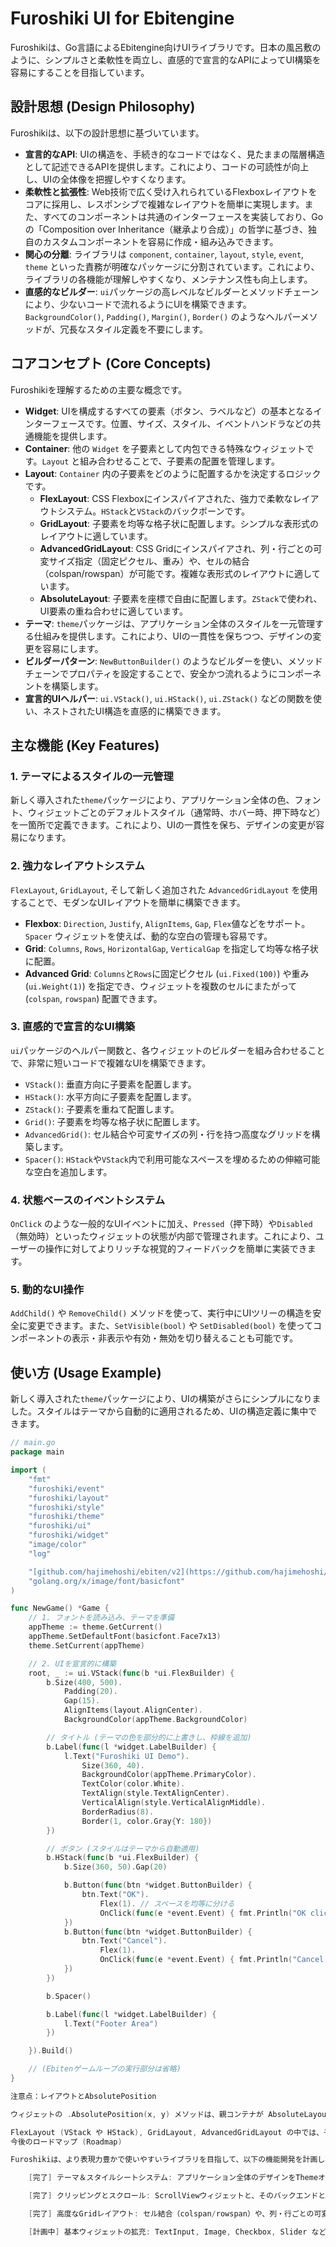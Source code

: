 # Furoshiki UI for Ebitengine

Furoshikiは、Go言語によるEbitengine向けUIライブラリです。日本の風呂敷のように、シンプルさと柔軟性を両立し、直感的で宣言的なAPIによってUI構築を容易にすることを目指しています。

## 設計思想 (Design Philosophy)

Furoshikiは、以下の設計思想に基づいています。

-   **宣言的なAPI**: UIの構造を、手続き的なコードではなく、見たままの階層構造として記述できるAPIを提供します。これにより、コードの可読性が向上し、UIの全体像を把握しやすくなります。
-   **柔軟性と拡張性**: Web技術で広く受け入れられているFlexboxレイアウトをコアに採用し、レスポンシブで複雑なレイアウトを簡単に実現します。また、すべてのコンポーネントは共通のインターフェースを実装しており、Goの「Composition over Inheritance（継承より合成）」の哲学に基づき、独自のカスタムコンポーネントを容易に作成・組み込みできます。
-   **関心の分離**: ライブラリは `component`, `container`, `layout`, `style`, `event`, `theme` といった責務が明確なパッケージに分割されています。これにより、ライブラリの各機能が理解しやすくなり、メンテナンス性も向上します。
-   **直感的なビルダー**: `ui`パッケージの高レベルなビルダーとメソッドチェーンにより、少ないコードで流れるようにUIを構築できます。`BackgroundColor()`, `Padding()`, `Margin()`, `Border()` のようなヘルパーメソッドが、冗長なスタイル定義を不要にします。

## コアコンセプト (Core Concepts)

Furoshikiを理解するための主要な概念です。

-   **Widget**: UIを構成するすべての要素（ボタン、ラベルなど）の基本となるインターフェースです。位置、サイズ、スタイル、イベントハンドラなどの共通機能を提供します。
-   **Container**: 他の `Widget` を子要素として内包できる特殊なウィジェットです。`Layout` と組み合わせることで、子要素の配置を管理します。
-   **Layout**: `Container` 内の子要素をどのように配置するかを決定するロジックです。
    -   **FlexLayout**: CSS Flexboxにインスパイアされた、強力で柔軟なレイアウトシステム。`HStack`と`VStack`のバックボーンです。
    -   **GridLayout**: 子要素を均等な格子状に配置します。シンプルな表形式のレイアウトに適しています。
    -   **AdvancedGridLayout**: CSS Gridにインスパイアされ、列・行ごとの可変サイズ指定（固定ピクセル、重み）や、セルの結合（colspan/rowspan）が可能です。複雑な表形式のレイアウトに適しています。
    -   **AbsoluteLayout**: 子要素を座標で自由に配置します。`ZStack`で使われ、UI要素の重ね合わせに適しています。
-   **テーマ**: `theme`パッケージは、アプリケーション全体のスタイルを一元管理する仕組みを提供します。これにより、UIの一貫性を保ちつつ、デザインの変更を容易にします。
-   **ビルダーパターン**: `NewButtonBuilder()` のようなビルダーを使い、メソッドチェーンでプロパティを設定することで、安全かつ流れるようにコンポーネントを構築します。
-   **宣言的UIヘルパー**: `ui.VStack()`, `ui.HStack()`, `ui.ZStack()` などの関数を使い、ネストされたUI構造を直感的に構築できます。

## 主な機能 (Key Features)

### 1. テーマによるスタイルの一元管理

新しく導入された`theme`パッケージにより、アプリケーション全体の色、フォント、ウィジェットごとのデフォルトスタイル（通常時、ホバー時、押下時など）を一箇所で定義できます。これにより、UIの一貫性を保ち、デザインの変更が容易になります。

### 2. 強力なレイアウトシステム

`FlexLayout`, `GridLayout`, そして新しく追加された `AdvancedGridLayout` を使用することで、モダンなUIレイアウトを簡単に構築できます。

-   **Flexbox**: `Direction`, `Justify`, `AlignItems`, `Gap`, `Flex`値などをサポート。`Spacer` ウィジェットを使えば、動的な空白の管理も容易です。
-   **Grid**: `Columns`, `Rows`, `HorizontalGap`, `VerticalGap` を指定して均等な格子状に配置。
-   **Advanced Grid**: `Columns`と`Rows`に固定ピクセル (`ui.Fixed(100)`) や重み (`ui.Weight(1)`) を指定でき、ウィジェットを複数のセルにまたがって (`colspan`, `rowspan`) 配置できます。

### 3. 直感的で宣言的なUI構築

`ui`パッケージのヘルパー関数と、各ウィジェットのビルダーを組み合わせることで、非常に短いコードで複雑なUIを構築できます。

-   `VStack()`: 垂直方向に子要素を配置します。
-   `HStack()`: 水平方向に子要素を配置します。
-   `ZStack()`: 子要素を重ねて配置します。
-   `Grid()`: 子要素を均等な格子状に配置します。
-   `AdvancedGrid()`: セル結合や可変サイズの列・行を持つ高度なグリッドを構築します。
-   `Spacer()`: `HStack`や`VStack`内で利用可能なスペースを埋めるための伸縮可能な空白を追加します。

### 4. 状態ベースのイベントシステム

`OnClick` のような一般的なUIイベントに加え、`Pressed`（押下時）や`Disabled`（無効時）といったウィジェットの状態が内部で管理されます。これにより、ユーザーの操作に対してよりリッチな視覚的フィードバックを簡単に実装できます。

### 5. 動的なUI操作

`AddChild()` や `RemoveChild()` メソッドを使って、実行中にUIツリーの構造を安全に変更できます。また、`SetVisible(bool)` や `SetDisabled(bool)` を使ってコンポーネントの表示・非表示や有効・無効を切り替えることも可能です。

## 使い方 (Usage Example)

新しく導入された`theme`パッケージにより、UIの構築がさらにシンプルになりました。スタイルはテーマから自動的に適用されるため、UIの構造定義に集中できます。

```go
// main.go
package main

import (
	"fmt"
	"furoshiki/event"
	"furoshiki/layout"
	"furoshiki/style"
	"furoshiki/theme"
	"furoshiki/ui"
	"furoshiki/widget"
	"image/color"
	"log"

	"[github.com/hajimehoshi/ebiten/v2](https://github.com/hajimehoshi/ebiten/v2)"
	"golang.org/x/image/font/basicfont"
)

func NewGame() *Game {
	// 1. フォントを読み込み、テーマを準備
	appTheme := theme.GetCurrent()
	appTheme.SetDefaultFont(basicfont.Face7x13)
	theme.SetCurrent(appTheme)

	// 2. UIを宣言的に構築
	root, _ := ui.VStack(func(b *ui.FlexBuilder) {
		b.Size(400, 500).
			Padding(20).
			Gap(15).
			AlignItems(layout.AlignCenter).
			BackgroundColor(appTheme.BackgroundColor)

		// タイトル (テーマの色を部分的に上書きし、枠線を追加)
		b.Label(func(l *widget.LabelBuilder) {
			l.Text("Furoshiki UI Demo").
				Size(360, 40).
				BackgroundColor(appTheme.PrimaryColor).
				TextColor(color.White).
				TextAlign(style.TextAlignCenter).
				VerticalAlign(style.VerticalAlignMiddle).
				BorderRadius(8).
				Border(1, color.Gray{Y: 180})
		})

		// ボタン (スタイルはテーマから自動適用)
		b.HStack(func(b *ui.FlexBuilder) {
			b.Size(360, 50).Gap(20)

			b.Button(func(btn *widget.ButtonBuilder) {
				btn.Text("OK").
					Flex(1). // スペースを均等に分ける
					OnClick(func(e *event.Event) { fmt.Println("OK clicked") })
			})
			b.Button(func(btn *widget.ButtonBuilder) {
				btn.Text("Cancel").
					Flex(1).
					OnClick(func(e *event.Event) { fmt.Println("Cancel clicked") })
			})
		})

		b.Spacer()

		b.Label(func(l *widget.LabelBuilder) {
			l.Text("Footer Area")
		})

	}).Build()

	// (Ebitenゲームループの実行部分は省略)
}

注意点：レイアウトとAbsolutePosition

ウィジェットの .AbsolutePosition(x, y) メソッドは、親コンテナが AbsoluteLayout (主に ui.ZStack で作成) の場合にのみ有効です。

FlexLayout (VStack や HStack), GridLayout, AdvancedGridLayout の中では、子の位置はレイアウトシステムによって自動的に計算・管理されます。そのため、これらのレイアウト内で .AbsolutePosition() を使用しても設定は無視されるため効果はありません。これは意図された挙動です。
今後のロードマップ (Roadmap)

Furoshikiは、より表現力豊かで使いやすいライブラリを目指して、以下の機能開発を計画しています。

    [完了] テーマ＆スタイルシートシステム: アプリケーション全体のデザインをThemeオブジェクトとして一元管理し、ウィジェットのスタイルを自動で適用するシステムを導入しました。

    [完了] クリッピングとスクロール: ScrollViewウィジェットと、そのバックエンドとなるクリッピング機能、スクロール処理を実装しました。これにより、可変長のコンテンツを限られたスペースに表示できます。

    [完了] 高度なGridレイアウト: セル結合（colspan/rowspan）や、列・行ごとの可変サイズ指定が可能な AdvancedGridLayout を導入しました。

    [計画中] 基本ウィジェットの拡充: TextInput, Image, Checkbox, Slider など、基本的なUIコンポーネントを追加します。